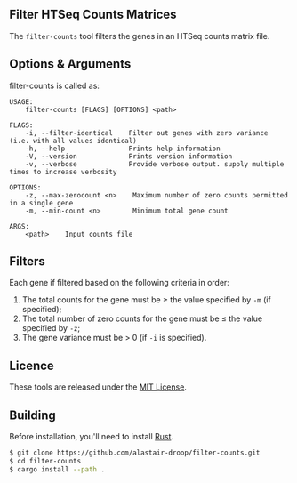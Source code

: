 ## Filter HTSeq Counts Matrices

The `filter-counts` tool filters the genes in an HTSeq counts matrix file.

## Options & Arguments

filter-counts is called as:

~~~
USAGE:
    filter-counts [FLAGS] [OPTIONS] <path>

FLAGS:
    -i, --filter-identical    Filter out genes with zero variance (i.e. with all values identical)
    -h, --help                Prints help information
    -V, --version             Prints version information
    -v, --verbose             Provide verbose output. supply multiple times to increase verbosity

OPTIONS:
    -z, --max-zerocount <n>    Maximum number of zero counts permitted in a single gene
    -m, --min-count <n>        Minimum total gene count

ARGS:
    <path>    Input counts file
~~~

## Filters

Each gene if filtered based on the following criteria in order:

1. The total counts for the gene must be ≥ the value specified by `-m` (if specified);
2. The total number of zero counts for the gene must be ≤ the value specified by `-z`;
3. The gene variance must be > 0 (if `-i` is specified).

## Licence

These tools are released under the [MIT License](https://opensource.org/licenses/MIT).

## Building

Before installation, you'll need to install [Rust](https://www.rust-lang.org/).

~~~bash
$ git clone https://github.com/alastair-droop/filter-counts.git
$ cd filter-counts
$ cargo install --path .
~~~
